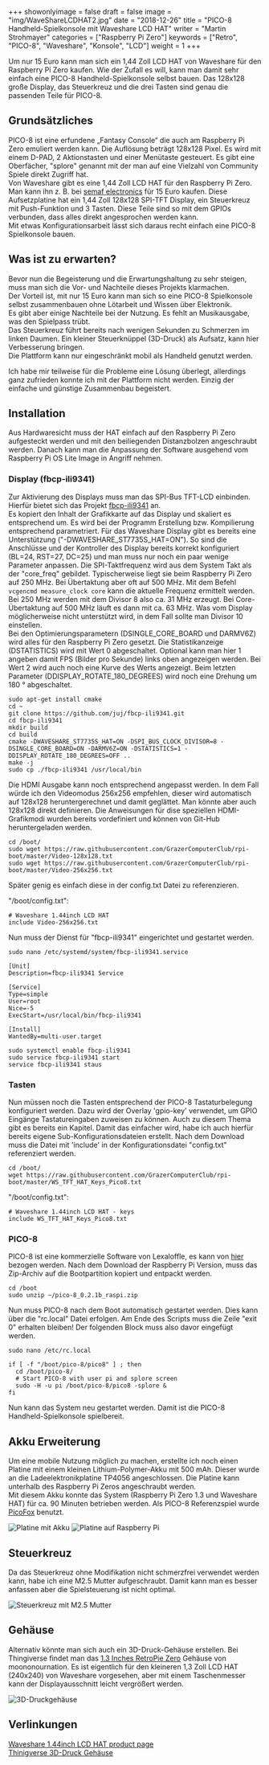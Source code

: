 ﻿+++
showonlyimage = false
draft = false
image = "img/WaveShareLCDHAT2.jpg"
date = "2018-12-26"
title = "PICO-8 Handheld-Spielkonsole mit Waveshare LCD HAT"
writer = "Martin Strohmayer"
categories = ["Raspberry Pi Zero"]
keywords = ["Retro", "PICO-8", "Waveshare", "Konsole", "LCD"]
weight = 1
+++

Um nur 15 Euro kann man sich ein 1,44 Zoll LCD HAT von Waveshare für den Raspberry Pi Zero kaufen. Wie der Zufall es will, kann man damit sehr einfach eine PICO-8 Handheld-Spielkonsole selbst bauen. Das 128x128 große Display, das Steuerkreuz und die drei Tasten sind genau die passenden Teile für PICO-8. 
<!--more-->

## Grundsätzliches

PICO-8 ist eine erfundene „Fantasy Console“ die auch am Raspberry Pi Zero emuliert werden kann. Die Auflösung beträgt 128x128 Pixel. Es wird mit einem D-PAD, 2 Aktionstasten und einer Menütaste gesteuert. Es gibt eine Oberfächer, "splore" genannt mit der man auf eine Vielzahl von Community Spiele direkt Zugriff hat.  
Von Waveshare gibt es eine 1,44 Zoll LCD HAT für den Raspberry Pi Zero. Man kann ihn z. B. bei [semaf electronics](https://electronics.semaf.at/144inch-LCD-display-HAT-for-Raspberry-Pi) für 15 Euro kaufen. Diese Aufsetzplatine hat ein 1,44 Zoll 128x128 SPI-TFT Display, ein Steuerkreuz mit Push-Funktion und 3 Tasten. Diese Teile sind so mit dem GPIOs verbunden, dass alles direkt angesprochen werden kann.  
Mit etwas Konfigurationsarbeit lässt sich daraus recht einfach eine PICO-8 Spielkonsole bauen.
 
## Was ist zu erwarten?

Bevor nun die Begeisterung und die Erwartungshaltung zu sehr steigen, muss man sich die Vor- und Nachteile dieses Projekts klarmachen.  
Der Vorteil ist, mit nur 15 Euro kann man sich so eine PICO-8 Spielkonsole selbst zusammenbauen ohne Lötarbeit und Wissen über Elektronik.  
Es gibt aber einige Nachteile bei der Nutzung. Es fehlt an Musikausgabe, was den Spielpass trübt.  
Das Steuerkreuz führt bereits nach wenigen Sekunden zu Schmerzen im linken Daumen. Ein kleiner Steuerknüppel (3D-Druck) als Aufsatz, kann hier Verbesserung bringen.  
Die Plattform kann nur eingeschränkt mobil als Handheld genutzt werden.

Ich habe mir teilweise für die Probleme eine Lösung überlegt, allerdings ganz zufrieden konnte ich mit der Plattform nicht werden. Einzig der einfache und günstige Zusammenbau begeistert.

## Installation

Aus Hardwaresicht muss der HAT einfach auf den Raspberry Pi Zero aufgesteckt werden und mit den beiliegenden Distanzbolzen angeschraubt werden. Danach kann man die Anpassung der Software ausgehend vom Raspberry Pi OS Lite Image in Angriff nehmen.

### Display (fbcp-ili9341)

Zur Aktivierung des Displays muss man das SPI-Bus TFT-LCD einbinden. Hierfür bietet sich das Projekt [fbcp-ili9341](https://github.com/juj/fbcp-ili9341) an.  
Es kopiert den Inhalt der Grafikkarte auf das Display und skaliert es entsprechend um. Es wird bei der Programm Erstellung bzw. Kompilierung entsprechend parametriert. Für das Waveshare Display gibt es bereits eine Unterstützung ("-DWAVESHARE_ST7735S_HAT=ON"). So sind die Anschlüsse und der Kontroller des Display bereits korrekt konfiguriert (BL=24, RST=27, DC=25) und man muss nur noch ein paar wenige Parameter anpassen.
Die SPI-Taktfrequenz wird aus dem System Takt als der "core_freq" gebildet. Typischerweise liegt sie beim Raspberry Pi Zero auf 250 MHz. Bei Übertaktung aber oft auf 500 MHz. Mit dem Befehl ``vcgencmd measure_clock core`` kann die aktuelle Frequenz ermittelt werden. Bei 250 MHz werden mit dem Divisor 8 also ca. 31 MHz erzeugt. Bei Core-Übertaktung auf 500 MHz läuft es dann mit ca. 63 MHz. Was vom Display möglicherweise nicht unterstützt wird, in dem Fall sollte man Divisor 10 einstellen.  
Bei den Optimierungsparametern (DSINGLE_CORE_BOARD und DARMV6Z) wird alles für den Raspberry Pi Zero gesetzt. Die Statistikanzeige (DSTATISTICS) wird mit Wert 0 abgeschaltet. Optional kann man hier 1 angeben damit FPS (Bilder pro Sekunde) links oben angezeigen werden. Bei Wert 2 wird auch noch eine Kurve des Werts angezeigt. Beim letzten Parameter (DDISPLAY_ROTATE_180_DEGREES) wird noch eine Drehung um 180 ° abgeschaltet.

```
sudo apt-get install cmake
cd ~
git clone https://github.com/juj/fbcp-ili9341.git
cd fbcp-ili9341
mkdir build
cd build
cmake -DWAVESHARE_ST7735S_HAT=ON -DSPI_BUS_CLOCK_DIVISOR=8 -DSINGLE_CORE_BOARD=ON -DARMV6Z=ON -DSTATISTICS=1 -DDISPLAY_ROTATE_180_DEGREES=OFF ..
make -j
sudo cp ./fbcp-ili9341 /usr/local/bin
 ```

Die HDMI Ausgabe kann noch entsprechend angepasst werden. In dem Fall würde ich den Videomodus 256x256 empfehlen, dieser wird automatisch auf 128x128 heruntergerechnet und damit geglättet. Man könnte aber auch 128x128 direkt definieren. Die Anweisungen für dise speziellen HDMI-Grafikmodi wurden bereits vordefiniert und können von Git-Hub heruntergeladen werden. 

```
cd /boot/
sudo wget https://raw.githubusercontent.com/GrazerComputerClub/rpi-boot/master/Video-128x128.txt
sudo wget https://raw.githubusercontent.com/GrazerComputerClub/rpi-boot/master/Video-256x256.txt
```

Später genig es einfach diese in der config.txt Datei zu referenzieren.

"/boot/config.txt":
```
# Waveshare 1.44inch LCD HAT
include Video-256x256.txt
```

Nun muss der Dienst für "fbcp-ili9341" eingerichtet und gestartet werden.  

```
sudo nano /etc/systemd/system/fbcp-ili9341.service
```

```
[Unit]
Description=fbcp-ili9341 Service

[Service]
Type=simple
User=root
Nice=-5
ExecStart=/usr/local/bin/fbcp-ili9341

[Install]
WantedBy=multi-user.target
```

```
sudo systemctl enable fbcp-ili9341
sudo service fbcp-ili9341 start
service fbcp-ili9341 staus
```

### Tasten

Nun müssen noch die Tasten entsprechend der PICO-8 Tastaturbelegung konfiguriert werden. Dazu wird der Overlay 'gpio-key' verwendet, um GPIO Eingänge Tastatureingaben zuweisen zu können. Auch zu diesem Thema gibt es bereits ein Kapitel. Damit das einfacher wird, habe ich auch hierfür bereits eigene Sub-Konfigurationsdateien erstellt. Nach dem Download muss die Datei mit 'include' in der Konfigurationsdatei "config.txt" referenziert werden.


```
cd /boot/
wget https://raw.githubusercontent.com/GrazerComputerClub/rpi-boot/master/WS_TFT_HAT_Keys_Pico8.txt
```

"/boot/config.txt":
```
# Waveshare 1.44inch LCD HAT - keys
include WS_TFT_HAT_Keys_Pico8.txt
```

### PICO-8

PICO-8 ist eine kommerzielle Software von Lexaloffle, es kann von [hier](https://www.lexaloffle.com/pico-8.php?#getpico8) bezogen werden.
Nach dem Download der Raspberry Pi Version, muss das Zip-Archiv auf die Bootpartition kopiert und entpackt werden.

```
cd /boot
sudo unzip ~/pico-8_0.2.1b_raspi.zip 
```

Nun muss PICO-8 nach dem Boot automatisch gestartet werden. Dies kann über die "rc.local" Datei erfolgen. Am Ende des Scripts muss die Zeile "exit 0" erhalten bleiben! Der folgenden Block muss also davor eingefügt werden.

```
sudo nano /etc/rc.local
```

```
if [ -f "/boot/pico-8/pico8" ] ; then
  cd /boot/pico-8/
  # Start PICO-8 with user pi and splore screen
  sudo -H -u pi /boot/pico-8/pico8 -splore &
fi
```

Nun kann das System neu gestartet werden. Damit ist die PICO-8 Handheld-Spielkonsole spielbereit.

## Akku Erweiterung

Um eine mobile Nutzung möglich zu machen, erstellte ich noch einen Platine mit einem kleinen Lithium-Polymer-Akku mit 500 mAh. Dieser wurde an die Ladeelektronikplatine TP4056 angeschlossen. Die Platine kann unterhalb des Raspberry Pi Zeros angeschraubt werden.  
Mit diesem Akku konnte das System (Raspberry Pi Zero 1.3 und Waveshare HAT) für ca. 90 Minuten betrieben werden. Als PICO-8 Referenzspiel wurde [PicoFox](https://www.lexaloffle.com/bbs/?tid=28067) benutzt.

![Platine mit Akku](../../img/WaveShareLCDHAT-Accu2.jpg) 
![Platine auf Raspberry Pi](../../img/WaveShareLCDHAT-Accu.jpg)

## Steuerkreuz

Da das Steuerkreuz ohne Modifikation nicht schmerzfrei verwendet werden kann, habe ich eine M2.5 Mutter aufgeschraubt. Damit kann man es besser anfassen aber die Spielsteuerung ist nicht optimal. 

![Steuerkreuz mit M2.5 Mutter](../../img/WaveShareLCDHAT-Joystick.jpg) 

## Gehäuse

Alternativ könnte man sich auch ein 3D-Druck-Gehäuse erstellen. Bei Thingiverse findet man das [1.3 Inches RetroPie Zero](https://www.thingiverse.com/thing:3328994) Gehäuse von moononournation. Es ist eigentlich für den kleineren 1,3 Zoll LCD HAT (240x240) von Waveshare vorgesehen, aber mit einem Taschenmesser kann der Displayausschnitt leicht vergrößert werden.

![3D-Druckgehäuse](../../img/waveshare_pico8_gaming_device.jpg) 


## Verlinkungen 


[Waveshare 1.44inch LCD HAT product page](https://www.waveshare.com/wiki/1.44inch_LCD_HAT)  
[Thinigverse 3D-Druck Gehäuse](https://www.thingiverse.com/thing:3328994) 
  



<!--
## Referenzen

[PICO-8](../pico-8/)  
[SPI TFT LCD - Teil 1](../spi-tft-lcd)  
[SPI TFT LCD - Teil 2](../spi-tft-lcd2)  
[Device Tree](../device-tree)  
[GPIO-Eingang als Tastaturtaste](../gpio-tasten)  
[Hotkeys zuweisen ohne X11](../hotkeys-zuweisen-ohne-x11)  
-->
